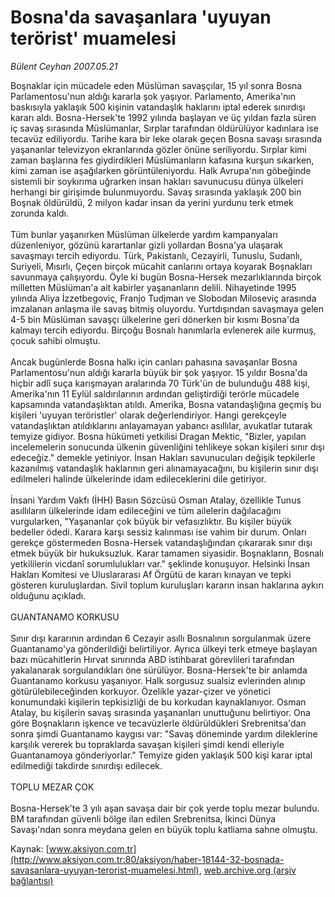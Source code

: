 # Bosna'da savaşanlara 'uyuyan terörist' muamelesi

*Bülent Ceyhan 2007.05.21*

<font class="agenda2NewsSpot">
 Boşnaklar için mücadele eden Müslüman savaşçılar, 15 yıl sonra Bosna Parlamentosu'nun aldığı kararla şok yaşıyor. Parlamento, Amerika'nın baskısıyla yaklaşık 500 kişinin vatandaşlık haklarını iptal ederek sınırdışı kararı aldı.
</font>
<font class="newsDetail">
 Bosna-Hersek'te 1992 yılında başlayan ve üç yıldan fazla süren iç savaş sırasında Müslümanlar, Sırplar tarafından öldürülüyor kadınlara ise tecavüz ediliyordu. Tarihe kara bir leke olarak geçen Bosna savaşı sırasında yaşananlar televizyon ekranlarında gözler önüne seriliyordu. Sırplar kimi zaman başlarına fes giydirdikleri Müslümanların kafasına kurşun sıkarken, kimi zaman ise aşağılarken görüntüleniyordu. Halk Avrupa'nın göbeğinde sistemli bir soykırıma uğrarken insan hakları savunucusu dünya ülkeleri herhangi bir girişimde bulunmuyordu. Savaş sırasında yaklaşık 200 bin Boşnak öldürüldü, 2 milyon kadar insan da yerini yurdunu terk etmek zorunda kaldı.
 <br/>
 <br/>
 Tüm bunlar yaşanırken Müslüman ülkelerde yardım kampanyaları düzenleniyor, gözünü karartanlar gizli yollardan Bosna'ya ulaşarak savaşmayı tercih ediyordu. Türk, Pakistanlı, Cezayirli, Tunuslu, Sudanlı, Suriyeli, Mısırlı, Çeçen birçok mücahit canlarını ortaya koyarak Boşnakları savunmaya çalışıyordu. Öyle ki bugün Bosna-Hersek mezarlıklarında birçok milletten Müslüman'a ait kabirler yaşananların delili. Nihayetinde 1995 yılında Aliya İzzetbegoviç, Franjo Tudjman ve Slobodan Miloseviç arasında imzalanan anlaşma ile savaş bitmiş oluyordu. Yurtdışından savaşmaya gelen 4-5 bin Müslüman savaşçı ülkelerine geri dönerken bir kısmı Bosna'da kalmayı tercih ediyordu. Birçoğu Bosnalı hanımlarla evlenerek aile kurmuş, çocuk sahibi olmuştu.
 <br/>
 <br/>
 Ancak bugünlerde Bosna halkı için canları pahasına savaşanlar Bosna Parlamentosu'nun aldığı kararla büyük bir şok yaşıyor. 15 yıldır Bosna'da hiçbir adlî suça karışmayan aralarında 70 Türk'ün de bulunduğu 488 kişi, Amerika'nın 11 Eylül saldırılarının ardından geliştirdiği terörle mücadele kapsamında vatandaşlıktan atıldı. Amerika, Bosna vatandaşlığına geçmiş bu kişileri 'uyuyan teröristler' olarak değerlendiriyor. Hangi gerekçeyle vatandaşlıktan atıldıklarını anlayamayan yabancı asıllılar, avukatlar tutarak temyize gidiyor. Bosna hükümeti yetkilisi Dragan Mektic, "Bizler, yapılan incelemelerin sonucunda ülkenin güvenliğini tehlikeye sokan kişileri sınır dışı edeceğiz." demekle yetiniyor. İnsan Hakları savunucuları değişik tepkilerle kazanılmış vatandaşlık haklarının geri alınamayacağını, bu kişilerin sınır dışı edilmeleri halinde ülkelerinde idam edileceklerini dile getiriyor.
 <br/>
 <br/>
 İnsani Yardım Vakfı (İHH) Basın Sözcüsü Osman Atalay, özellikle Tunus asıllıların ülkelerinde idam edileceğini ve tüm ailelerin dağılacağını vurgularken, "Yaşananlar çok büyük bir vefasızlıktır. Bu kişiler büyük bedeller ödedi. Karara karşı sessiz kalınması ise vahim bir durum. Onları gerekçe göstermeden Bosna-Hersek vatandaşlığından çıkararak sınır dışı etmek büyük bir hukuksuzluk. Karar tamamen siyasidir. Boşnakların, Bosnalı yetkililerin vicdanî sorumlulukları var." şeklinde konuşuyor. Helsinki İnsan Hakları Komitesi ve Uluslararası Af Örgütü de kararı kınayan ve tepki gösteren kuruluşlardan. Sivil toplum kuruluşları kararın insan haklarına aykırı olduğunu açıkladı.
 <br/>
 <br/>
 GUANTANAMO KORKUSU
 <br/>
 <br/>
 Sınır dışı kararının ardından 6 Cezayir asıllı Bosnalının sorgulanmak üzere Guantanamo'ya gönderildiği belirtiliyor. Ayrıca ülkeyi terk etmeye başlayan bazı mücahitlerin Hırvat sınırında ABD istihbarat görevlileri tarafından yakalanarak sorgulandıkları öne sürülüyor. Bosna-Hersek'te bir anlamda Guantanamo korkusu yaşanıyor. Halk sorgusuz sualsiz evlerinden alınıp götürülebileceğinden korkuyor. Özelikle yazar-çizer ve yönetici konumundaki kişilerin tepkisizliği de bu korkudan kaynaklanıyor. Osman Atalay, bu kişilerin savaş sırasında yaşananları unuttuğunu belirtiyor. Ona göre Boşnakların işkence ve tecavüzlerle öldürüldükleri Srebrenitsa'dan sonra şimdi Guantanamo kaygısı var: "Savaş döneminde yardım dileklerine karşılık vererek bu topraklarda savaşan kişileri şimdi kendi elleriyle Guantanamoya gönderiyorlar." Temyize giden yaklaşık 500 kişi karar iptal edilmediği takdirde sınırdışı edilecek.
 <br/>
 <br/>
 TOPLU MEZAR ÇOK
 <br/>
 <br/>
 Bosna-Hersek'te 3 yılı aşan savaşa dair bir çok yerde toplu mezar bulundu. BM tarafından güvenli bölge ilan edilen Srebrenitsa, İkinci Dünya Savaşı'ndan sonra meydana gelen en büyük toplu katliama sahne olmuştu.
 <br/>
</font>

Kaynak: [www.aksiyon.com.tr](http://www.aksiyon.com.tr:80/aksiyon/haber-18144-32-bosnada-savasanlara-uyuyan-terorist-muamelesi.html), [web.archive.org (arşiv bağlantısı)](http://web.archive.org/web/20110820145108/http://www.aksiyon.com.tr:80/aksiyon/haber-18144-32-bosnada-savasanlara-uyuyan-terorist-muamelesi.html)
